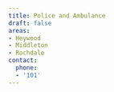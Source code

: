 ```yaml
---
title: Police and Ambulance
draft: false
areas:
- Heywood
- Middleton
- Rochdale
contact:
  phone:
  - '101'
---
```


